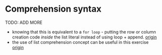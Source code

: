 # Comprehension syntax

TODO: ADD MORE

- knowing that this is equivalent to a `for loop` - putting the row or column creation code _inside_ the list literal instead of using loop + append. [origin](./exercise-concepts/matrix.md)
- the use of list comprehension concept can be useful in this exercise [origin](./exercise-concepts/variable-length-quantity.md)
